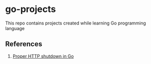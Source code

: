 # go-projects
This repo contains projects created while learning Go programming language

## References
1. [Proper HTTP shutdown in Go](https://dev.to/mokiat/proper-http-shutdown-in-go-3fji)
